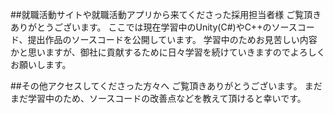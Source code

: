 
##就職活動サイトや就職活動アプリから来てくださった採用担当者様
ご覧頂きありがとうございます。
ここでは現在学習中のUnity(C#)やC++のソースコード、提出作品のソースコードを公開しています。
学習中のためお見苦しい内容かと思いますが、御社に貢献するために日々学習を続けていきますのでよろしくお願いします。

##その他アクセスしてくださった方々へ
ご覧頂きありがとうございます。
まだまだ学習中のため、ソースコードの改善点などを教えて頂けると幸いです。
